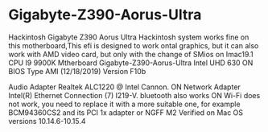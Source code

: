 # Gigabyte-Z390-Aorus-Ultra
Hackintosh Gigabyte Z390 Aorus Ultra
Hackintosh system works fine on this motherboard,This efi is designed to work ontal graphics, but it can also work with AMD video card, but only with the change of SMios on Imac19.1
CPU I9 9900K
Mtherboard Gigabyte-Z390-Aorus-Ultra
Intel UHD 630                              ON 
BIOS Type                                 AMI (12/18/2019)
Version                                   F10b

Audio Adapter                             Realtek ALC1220 @ Intel Cannon.  ON
Network Adapter                           Intel(R) Ethernet Connection (7) I219-V.
bluetooth also works ON
Wi-Fi does not work, you need to replace it with a more suitable one, for example BCM94360CS2 and its PCI 1x adapter or NGFF M2
Verified on Mac OS versions 10.14.6-10.15.4
